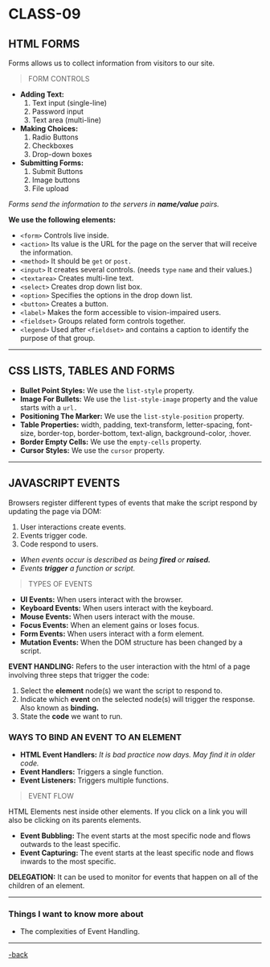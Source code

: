 # CLASS-09

## HTML FORMS

Forms allows us to collect information from visitors to our site.

>FORM CONTROLS

* **Adding Text:**
  1. Text input (single-line)
  2. Password input
  3. Text area (multi-line)
* **Making Choices:**
  1. Radio Buttons
  2. Checkboxes
  3. Drop-down boxes
* **Submitting Forms:**
  1. Submit Buttons
  2. Image buttons
  3. File upload
  
*Forms send the information to the servers in **name/value** pairs.*

**We use the following elements:**

* `<form>` Controls live inside.
* `<action>` Its value is the URL for the page on the server that will receive the information.
* `<method>` It should be `get` or `post.`
* `<input>` It creates several controls. (needs `type` `name` and their values.)
* `<textarea>` Creates multi-line text.
* `<select>` Creates drop down list box.
* `<option>` Specifies the options in the drop down list.
* `<button>` Creates a button.
* `<label>` Makes the form accessible to vision-impaired users.
* `<fieldset>` Groups related form controls together.
* `<legend>` Used after `<fieldset>` and contains a caption to identify the purpose of that group.

***

## CSS LISTS, TABLES AND FORMS

* **Bullet Point Styles:** We use the `list-style` property.
* **Image For Bullets:** We use the `list-style-image` property and the value starts with a `url.`
* **Positioning The Marker:** We use the `list-style-position` property.
* **Table Properties:** width, padding, text-transform, letter-spacing, font-size, border-top, border-bottom, text-align, background-color, :hover.
* **Border Empty Cells:** We use the `empty-cells` property.
* **Cursor Styles:** We use the `cursor` property.

***

## JAVASCRIPT EVENTS

Browsers register different types of events that make the script respond by updating the page via DOM:

1. User interactions create events.
2. Events trigger code.
3. Code respond to users.

* *When events occur is described as being **fired** or **raised.***
* *Events **trigger** a function or script.*

>TYPES OF EVENTS

* **UI Events:** When users interact with the browser.
* **Keyboard Events:** When users interact with the keyboard.
* **Mouse Events:** When users interact with the mouse.
* **Focus Events:** When an element gains or loses focus.
* **Form Events:** When users interact with a form element.
* **Mutation Events:** When the DOM structure has been changed by a script.

**EVENT HANDLING:** Refers to the user interaction with the html of a page involving three steps that trigger the code:

1. Select the **element** node(s) we want the script to respond to.
2. Indicate which **event** on the selected node(s) will trigger the response. Also known as **binding.**
3. State the **code** we want to run.

### WAYS TO BIND AN EVENT TO AN ELEMENT

* **HTML Event Handlers:** *It is bad practice now days. May find it in older code.*
* **Event Handlers:** Triggers a single function.
* **Event Listeners:** Triggers multiple functions.

>EVENT FLOW

HTML Elements nest inside other elements. If you click on a link you will also be clicking on its parents elements.

* **Event Bubbling:** The event starts at the most specific node and flows outwards to the least specific.
* **Event Capturing:** The event starts at the least specific node and flows inwards to the most specific.

**DELEGATION:** It can be used to monitor for events that happen on all of the children of an element.

***

### Things I want to know more about

* The complexities of Event Handling.

***

[-back](https://alexriverau.github.io/reading-notes/code201)